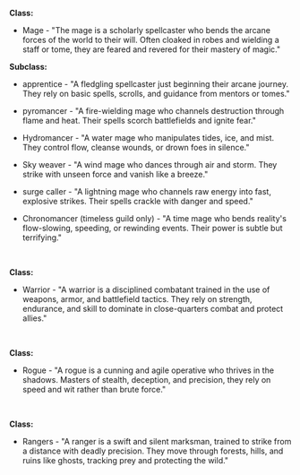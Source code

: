 **Class:**

* Mage - "The mage is a scholarly spellcaster who bends the arcane forces of the world to their will. Often cloaked in robes and wielding a staff or tome, they are feared and revered for their mastery of magic."

**Subclass:**

* apprentice - "A fledgling spellcaster just beginning their arcane journey. They rely on basic spells, scrolls, and guidance from mentors or tomes."

* pyromancer - "A fire-wielding mage who channels destruction through flame and heat. Their spells scorch battlefields and ignite fear."

* Hydromancer - "A water mage who manipulates tides, ice, and mist. They control flow, cleanse wounds, or drown foes in silence."

* Sky weaver - "A wind mage who dances through air and storm. They strike with unseen force and vanish like a breeze."

* surge caller - "A lightning mage who channels raw energy into fast, explosive strikes. Their spells crackle with danger and speed."

* Chronomancer (timeless guild only) - "A time mage who bends reality's flow-slowing, speeding, or rewinding events. Their power is subtle but terrifying." 

&nbsp;

**Class:**

* Warrior - "A warrior is a disciplined combatant trained in the use of weapons, armor, and battlefield tactics. They rely on strength, endurance, and skill to dominate in close-quarters combat and protect allies."

&nbsp;

**Class:** 

* Rogue - "A rogue is a cunning and agile operative who thrives in the shadows. Masters of stealth, deception, and precision, they rely on speed and wit rather than brute force."

&nbsp;

**Class:**

* Rangers - "A ranger is a swift and silent marksman, trained to strike from a distance with deadly precision. They move through forests, hills, and ruins like ghosts, tracking prey and protecting the wild."



